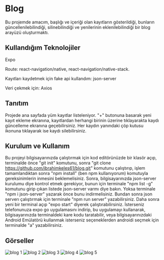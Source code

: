 # Blog

Bu projemde amacım, başlığı ve içeriği olan kayıtların gösterildiği, bunların güncellenilebilindiği, silinebilindiği ve yenilerinin eklenilebilindiği bir blog arayüzü oluşturmaktı.

## Kullandığım Teknolojiler

Expo

Route: react-navigation/native, react-navigation/native-stack.

Kayıtları kaydetmek için fake api kullandım: json-server

Veri çekmek için: Axios

## Tanıtım

Projede ana sayfada yüm kayıtlar listeleniyor. "+" butonuna basarak yeni kayıt ekleme ekranına, kayıtlardan herhangi birinin üzerine tıklayarakta kaydı güncelleme ekranına geçebilirsiniz. Her kaydın yanındaki çöp kutusu ikonuna tıklayarak ise kaydı silebilirsiniz.

## Kurulum ve Kullanım

Bu projeyi bilgisayarınızda çalıştırmak için kod editörünüzde bir klasör açıp, terminalde önce "git init" komutunu, sonra "git clone https://github.com/ibrahimkeles61/blog.git" komutunu çalıştırıp, işlem tamamlandıktan sonra "npm install" (ben npm kullanıyorum) komutuyla gereksinimlerin inmesini beklemelisiniz. Sonra, bilgisayarınızda json-server kurulumu diye kontrol etmek gerekiyor, bunun için terminale "npm list -g" komutunu girip çıkan listede json-server varmı diye bakın. Yoksa terminale "npm i json-server" yazarak önce bunu indirmelisiniz. Bundan sonra json serverı çalıştırmak için terminale "npm run server" yazabilirsiniz. Daha sonra yeni bir terminal açıp "expo start" diyerek çalıştırabilirsiniz. İsterseniz telefonunuza expo go uygulamasını indirip, bu uygulamayı kullanarak, bilgisayarınızda terminaldeki kare kodu taratabilir, veya bilgisayarınızdaki Android Emülatörü kullanmak isterseniz seçeneklerden androidi seçmek için terminalde "a" yazabilirsiniz.

## Görseller

![blog 1](https://firebasestorage.googleapis.com/v0/b/ibrahimkeles.appspot.com/o/projectPics%2Fblog%201.jpg?alt=media&token=0272615f-897c-405f-a7ec-afe91df5b1dd) ![blog 2](https://firebasestorage.googleapis.com/v0/b/ibrahimkeles.appspot.com/o/projectPics%2Fblog%202.jpg?alt=media&token=73d2e062-d528-4e6f-9d69-78e712662b37) ![blog 3](https://firebasestorage.googleapis.com/v0/b/ibrahimkeles.appspot.com/o/projectPics%2Fblog%203.jpg?alt=media&token=d7402528-07e9-41e7-8ad3-c3959d098afa) ![blog 4](https://firebasestorage.googleapis.com/v0/b/ibrahimkeles.appspot.com/o/projectPics%2Fblog%204.jpg?alt=media&token=d2876bea-e082-49dc-abf5-b7bed67dada5) ![blog 5](https://firebasestorage.googleapis.com/v0/b/ibrahimkeles.appspot.com/o/projectPics%2Fblog%205.jpg?alt=media&token=58d1820e-a7f9-4f80-ae21-e8e257d06087)
